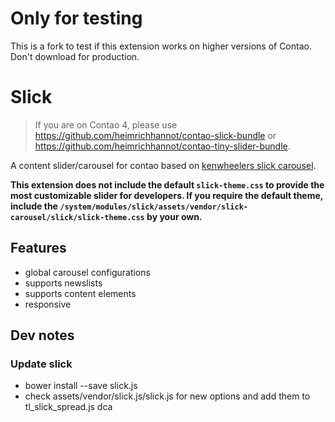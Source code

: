 # Only for testing
This is a fork to test if this extension works on higher versions of Contao. Don't download for production.

# Slick

> If you are on Contao 4, please use https://github.com/heimrichhannot/contao-slick-bundle or https://github.com/heimrichhannot/contao-tiny-slider-bundle.

A content slider/carousel for contao based on [kenwheelers slick carousel](http://kenwheeler.github.io/slick/).

**This extension does not include the default `slick-theme.css` to provide the most customizable slider for developers. If you require the default theme, include the `/system/modules/slick/assets/vendor/slick-carousel/slick/slick-theme.css` by your own.**  

## Features

- global carousel configurations
- supports newslists
- supports content elements
- responsive

## Dev notes

### Update slick

- bower install --save slick.js
- check assets/vendor/slick.js/slick.js for new options and add them to tl_slick_spread.js dca

